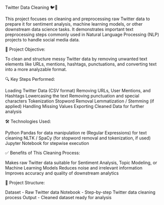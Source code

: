 Twitter Data Cleaning 🐦🧹

This project focuses on cleaning and preprocessing raw Twitter data to prepare it for sentiment analysis, machine learning models, or other downstream data science tasks.
It demonstrates important text preprocessing steps commonly used in Natural Language Processing (NLP) projects to handle social media data.

📌 Project Objective:

To clean and structure messy Twitter data by removing unwanted text elements like URLs, mentions, hashtags, punctuations, and converting text into a more analyzable format.

🔍 Key Steps Performed:

Loading Twitter Data (CSV format)
Removing URLs, User Mentions, and Hashtags
Lowercasing the text
Removing punctuation and special characters
Tokenization
Stopword Removal
Lemmatization / Stemming (if applied)
Handling Missing Values
Exporting Cleaned Data for further analysis

🛠️ Technologies Used:

Python
Pandas for data manipulation
re (Regular Expressions) for text cleaning
NLTK / SpaCy (for stopword removal and tokenization, if used)
Jupyter Notebook for stepwise execution

✅ Benefits of This Cleaning Process:

Makes raw Twitter data suitable for Sentiment Analysis, Topic Modeling, or Machine Learning Models
Reduces noise and irrelevant information
Improves accuracy and quality of downstream analytics

📂 Project Structure:

Dataset - Raw Twitter data
Notebook - Step-by-step Twitter data cleaning process
Output - Cleaned dataset ready for analysis

